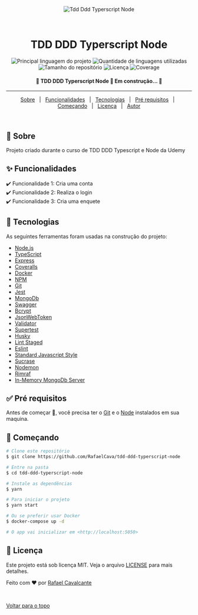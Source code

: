 <div align="center" id="top"> 
  <img src="./.github/app.gif" alt="Tdd Ddd Typerscript Node" />

  &#xa0;

  <!-- <a href="https://tdddddtyperscriptnode.netlify.com">Demo</a> -->
</div>

<h1 align="center">TDD DDD Typerscript Node</h1>

<p align="center">
  <img alt="Principal linguagem do projeto" src="https://img.shields.io/github/languages/top/RafaelCava/tdd-ddd-typerscript-node?color=56BEB8">

  <img alt="Quantidade de linguagens utilizadas" src="https://img.shields.io/github/languages/count/RafaelCava/tdd-ddd-typerscript-node?color=56BEB8">

  <img alt="Tamanho do repositório" src="https://img.shields.io/github/repo-size/RafaelCava/tdd-ddd-typerscript-node?color=56BEB8">

  <img alt="Licença" src="https://img.shields.io/github/license/RafaelCava/tdd-ddd-typerscript-node?color=56BEB8">

  <img alt="Coverage" src="https://coveralls.io/repos/github/RafaelCava/clean-node-types/badge.svg?branch=master">

  <!-- <img alt="Github issues" src="https://img.shields.io/github/issues/RafaelCava/tdd-ddd-typerscript-node?color=56BEB8" /> -->

  <!-- <img alt="Github forks" src="https://img.shields.io/github/forks/RafaelCava/tdd-ddd-typerscript-node?color=56BEB8" /> -->

  <!-- <img alt="Github stars" src="https://img.shields.io/github/stars/RafaelCava/tdd-ddd-typerscript-node?color=56BEB8" /> -->
</p>

<h4 align="center"> 
	🚧  TDD DDD Typerscript Node 🚀 Em construção...  🚧
</h4> 

<hr>

<p align="center">
  <a href="#dart-sobre">Sobre</a> &#xa0; | &#xa0; 
  <a href="#sparkles-funcionalidades">Funcionalidades</a> &#xa0; | &#xa0;
  <a href="#rocket-tecnologias">Tecnologias</a> &#xa0; | &#xa0;
  <a href="#white_check_mark-pré-requisitos">Pré requisitos</a> &#xa0; | &#xa0;
  <a href="#checkered_flag-começando">Começando</a> &#xa0; | &#xa0;
  <a href="#memo-licença">Licença</a> &#xa0; | &#xa0;
  <a href="https://github.com/RafaelCava" target="_blank">Autor</a>
</p>

<br>

## :dart: Sobre ##

Projeto criado durante o curso de TDD DDD Typescript e Node da Udemy

## :sparkles: Funcionalidades ##

:heavy_check_mark: Funcionalidade 1: Cria uma conta\
:heavy_check_mark: Funcionalidade 2: Realiza o login\
:heavy_check_mark: Funcionalidade 3: Cria uma enquete

## :rocket: Tecnologias ##

As seguintes ferramentas foram usadas na construção do projeto:

- [Node.js](https://nodejs.org/en/)
- [TypeScript](https://www.typescriptlang.org/)
- [Express](https://expressjs.com/pt-br/)
- [Coveralls](https://coveralls.io)
- [Docker](https://hub.docker.com)
- [NPM](https://www.npmjs.com/)
- [Git](https://git-scm.com/)
- [Jest](https://jestjs.io/pt-BR/)
- [MongoDb](https://www.mongodb.com/)
- [Swagger](https://swagger.io/)
- [Bcrypt](https://www.npmjs.com/package/bcrypt)
- [JsonWebToken](https://www.npmjs.com/package/jsonwebtoken)
- [Validator](https://www.npmjs.com/package/validator)
- [Supertest](https://www.npmjs.com/package/supertest)
- [Husky](https://www.npmjs.com/package/husky)
- [Lint Staged](https://github.com/okonet/lint-staged)
- [Eslint](https://eslint.org/)
- [Standard Javascript Style](https://standardjs.com/)
- [Sucrase](https://sucrase.io/)
- [Nodemon](https://www.npmjs.com/package/nodemon)
- [Rimraf](https://www.npmjs.com/package/rimraf)
- [In-Memory MongoDb Server](https://www.npmjs.com/package/mongodb-memory-server)
## :white_check_mark: Pré requisitos ##

Antes de começar :checkered_flag:, você precisa ter o [Git](https://git-scm.com) e o [Node](https://nodejs.org/en/) instalados em sua maquina.

## :checkered_flag: Começando ##

```bash
# Clone este repositório
$ git clone https://github.com/RafaelCava/tdd-ddd-typerscript-node

# Entre na pasta
$ cd tdd-ddd-typerscript-node

# Instale as dependências
$ yarn

# Para iniciar o projeto
$ yarn start

# Ou se preferir usar Docker
$ docker-compose up -d

# O app vai inicializar em <http://localhost:5050>
```

## :memo: Licença ##

Este projeto está sob licença MIT. Veja o arquivo [LICENSE](LICENSE) para mais detalhes.


Feito com :heart: por <a href="https://github.com/RafaelCava" target="_blank">Rafael Cavalcante</a>

&#xa0;

<a href="#top">Voltar para o topo</a>
